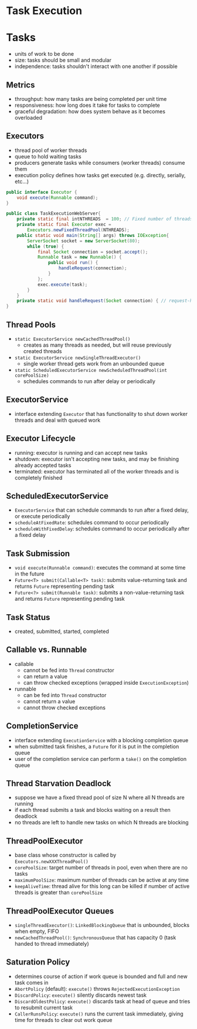 # Task Execution

# Tasks

- units of work to be done
- size: tasks should be small and modular
- independence: tasks shouldn't interact with one another if possible

## Metrics

- throughput: how many tasks are being completed per unit time
- responsiveness: how long does it take for tasks to complete
- graceful degradation: how does system behave as it becomes overloaded

## Executors

- thread pool of worker threads
- queue to hold waiting tasks
- producers generate tasks while consumers (worker threads) consume them
- execution policy defines how tasks get executed (e.g. directly, serially, etc...)

```java
public interface Executor {
    void execute(Runnable command);
}
```

```java
public class TaskExecutionWebServer{
    private static final intNTHREADS  = 100; // Fixed number of threads
    private static final Executor exec = 
        Executors.newFixedThreadPool(NTHREADS);
    public static void main(String[] args) throws IOException{
        ServerSocket socket = new ServerSocket(80);
        while (true) {
            final Socket connection = socket.accept();
            Runnable task = new Runnable() {
                public void run() {
                    handleRequest(connection);
                }
            };
            exec.execute(task);
        }
    }
    private static void handleRequest(Socket connection) { // request-handling logic here }
}
```

## Thread Pools

- `static ExecutorService newCachedThreadPool()`
  - creates as many threads as needed, but will reuse previously created threads
- `static ExecutorService newSingleThreadExecutor()`
  - single worker thread gets work from an unbounded queue
- `static ScheduledExecutorService newScheduledThreadPool(int corePoolSize)`
  - schedules commands to run after delay or periodically

## ExecutorService

- interface extending `Executor` that has functionality to shut down worker threads and deal with queued work

## Executor Lifecycle

- running: executor is running and can accept new tasks
- shutdown: executor isn't accepting new tasks, and may be finishing already accepted tasks
- terminated: executor has terminated all of the worker threads and is completely finished

## ScheduledExecutorService

- `ExecutorService` that can schedule commands to run after a fixed delay, or execute periodically
- `scheduleAtFixedRate`: schedules command to occur periodically
- `scheduleWithFixedDelay`: schedules command to occur periodically after a fixed delay

## Task Submission

- `void execute(Runnable command)`: executes the command at some time in the future
- `Future<T> submit(Callable<T> task)`: submits value-returning task and returns `Future` representing pending task
- `Future<?> submit(Runnable task)`: submits a non-value-returning task and returns `Future` representing pending task

## Task Status

- created, submitted, started, completed

## Callable vs. Runnable

- callable
  - cannot be fed into `Thread` constructor
  - can return a value
  - can throw checked exceptions (wrapped inside `ExecutionException`)
- runnable
  - can be fed into `Thread` constructor
  - cannot return a value
  - cannot throw checked exceptions

## CompletionService

- interface extending `ExecutionService` with a blocking completion queue
- when submitted task finishes, a `Future` for it is put in the completion queue
- user of the completion service can perform a `take()` on the completion queue

## Thread Starvation Deadlock

- suppose we have a fixed thread pool of size N where all N threads are running
- if each thread submits a task and blocks waiting on a result then deadlock
- no threads are left to handle new tasks on which N threads are blocking

## ThreadPoolExecutor

- base class whose constructor is called by `Executors.newXXXThreadPool()`
- `corePoolSize`: target number of threads in pool, even when there are no tasks
- `maximumPoolSize`: maximum number of threads can be active at any time
- `keepAliveTime`: thread alive for this long can be killed if number of active threads is greater than `corePoolSize`

## ThreadPoolExecutor Queues

- `singleThreadExecutor()`: `LinkedBlockingQueue` that is unbounded, blocks when empty, FIFO
- `newCachedThreadPool()`: `SynchronousQueue` that has capacity 0 (task handed to thread immediately)

## Saturation Policy

- determines course of action if work queue is bounded and full and new task comes in
- `AbortPolicy` (default): `execute()` throws `RejectedExecutionException`
- `DiscardPolicy`: `execute()` silently discards newest task
- `DiscardOldestPolicy`: `execute()` discards task at head of queue and tries to resubmit current task
- `CallerRunsPolicy`: `execute()` runs the current task immediately, giving time for threads to clear out work queue